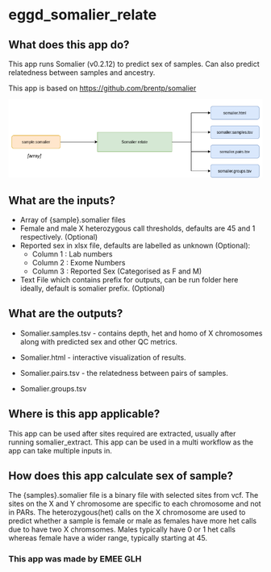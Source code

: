 # eggd_somalier_relate

## What does this app do?
This app runs Somalier (v0.2.12) to predict sex of samples. Can also predict relatedness between samples and ancestry.

This app is based on https://github.com/brentp/somalier

![Image of workflow](https://github.com/eastgenomics/eggd_somalier_relate/blob/dev/somalier_relate_workflow.png)

## What are the inputs?
* Array of {sample}.somalier files
* Female and male X heterozygous call thresholds, defaults are 45 and 1 respectively. (Optional)
* Reported sex in xlsx file, defaults are labelled as unknown (Optional):
  * Column 1 : Lab numbers
  * Column 2 : Exome Numbers
  * Column 3 : Reported Sex (Categorised as F and M) 
* Text File which contains prefix for outputs, can be run folder here ideally, default is somalier prefix. (Optional) 

## What are the outputs?

* Somalier.samples.tsv - contains depth, het and homo of X chromosomes along with predicted sex and other QC metrics.

* Somalier.html - interactive visualization of results.

* Somalier.pairs.tsv - the relatedness between pairs of samples.
  
* Somalier.groups.tsv

## Where is this app applicable?
This app can be used after sites required are extracted, usually after running somalier_extract. This app can be used in a multi workflow as the app can take multiple inputs in.

## How does this app calculate sex of sample?

The {samples}.somalier file is a binary file with selected sites from vcf. The sites on the X and Y chromosome are specific to each chromosome and not in PARs. The heterozygous(het) calls on the X chromosome are used to predict whether a sample is female or male as females have more het calls due to have two X chromsomes. Males typically have 0 or 1 het calls whereas female have a wider range, typically starting at 45.

### This app was made by EMEE GLH
